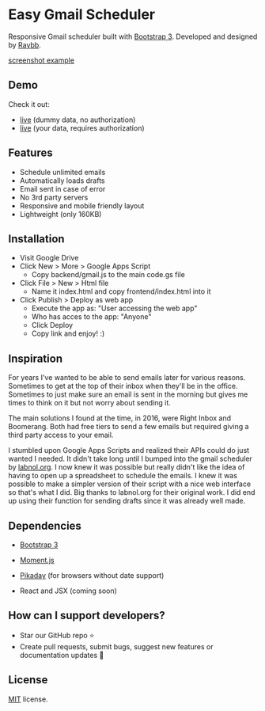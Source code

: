 # Easy Gmail Scheduler

Responsive Gmail scheduler built with [Bootstrap 3](https://getbootstrap.com/).
Developed and designed by [Raybb](https://github.com/RayBB).

[screenshot example](https://todo.png)

## Demo
Check it out:
* [live](http://todo) (dummy data, no authorization)
* [live](http://todo) (your data, requires authorization)

## Features
* Schedule unlimited emails
* Automatically loads drafts
* Email sent in case of error
* No 3rd party servers
* Responsive and mobile friendly layout
* Lightweight (only 160KB)

## Installation

* Visit Google Drive
* Click New > More > Google Apps Script
    * Copy backend/gmail.js to the main code.gs file
* Click File > New > Html file
    * Name it index.html and copy frontend/index.html into it
* Click Publish > Deploy as web app
    * Execute the app as: "User accessing the web app"
    * Who has acces to the app: "Anyone"
    * Click Deploy
    * Copy link and enjoy! :)

## Inspiration
For years I've wanted to be able to send emails later for various reasons. Sometimes to get at the top of their inbox when they'll be in the office. Sometimes to just make sure an email is sent in the morning but gives me times to think on it but not worry about sending it.

The main solutions I found at the time, in 2016, were Right Inbox and Boomerang. Both had free tiers to send a few emails but required giving a third party access to your email.

I stumbled upon Google Apps Scripts and realized their APIs could do just wanted I needed. It didn't take long until I bumped into the gmail scheduler by [labnol.org](https://www.labnol.org/internet/schedule-gmail-send-later/24867/). I now knew it was possible but really didn't like the idea of having to open up a spreadsheet to schedule the emails. I knew it was possible to make a simpler version of their script with a nice web interface so that's what I did. Big thanks to labnol.org for their original work. I did end up using their function for sending drafts since it was already well made.


## Dependencies
* [Bootstrap 3](https://getbootstrap.com/)
* [Moment.js](https://momentjs.com/)
* [Pikaday](https://github.com/dbushell/Pikaday) (for browsers without date support)

* React and JSX (coming soon)

## How can I support developers?
- Star our GitHub repo :star:
- Create pull requests, submit bugs, suggest new features or documentation updates :wrench:

## License
[MIT](https://github.com/epicmaxco/vuestic-admin/blob/master/LICENSE) license.